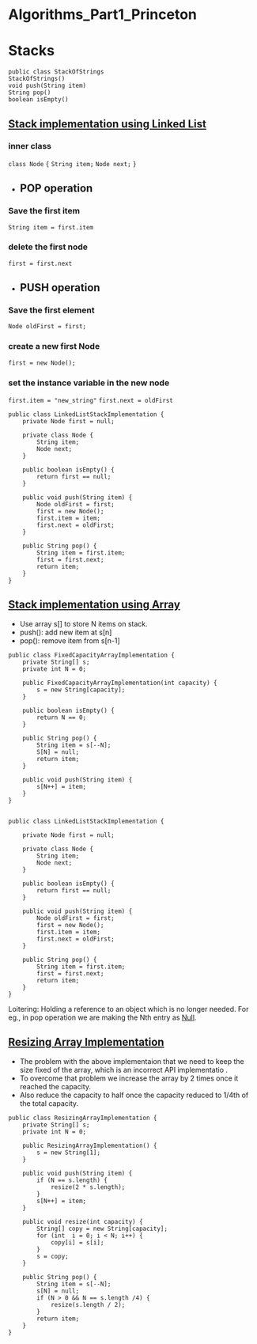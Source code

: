 # Algorithms_Part1_Princeton

# Stacks
```
public class StackOfStrings
StackOfStrings()
void push(String item)
String pop()
boolean isEmpty()
```

## <u>Stack implementation using Linked List</u>

### inner class
`class Node`
`{`
`String item;`
`Node next;`
`}`


-  ## POP operation

### Save the first item
`String item = first.item`
### delete the first node
`first = first.next`

- ## PUSH operation

### Save the first element

`Node oldFirst = first;`

### create a new first Node

`first = new Node();`

### set the instance variable in the new node
`first.item = "new_string"`
`first.next = oldFirst`

```
public class LinkedListStackImplementation {
    private Node first = null;

    private class Node {
        String item;
        Node next;
    }

    public boolean isEmpty() {
        return first == null;
    }

    public void push(String item) {
        Node oldFirst = first;
        first = new Node();
        first.item = item;
        first.next = oldFirst;
    }

    public String pop() {
        String item = first.item;
        first = first.next;
        return item;
    }
}

```

## <u> Stack implementation using Array</u>

- Use array s[] to store N items on stack.
- push(): add new item at s[n]
- pop(): remove item from s[n-1]

```
public class FixedCapacityArrayImplementation {
    private String[] s;
    private int N = 0;

    public FixedCapacityArrayImplementation(int capacity) {
        s = new String[capacity];
    }

    public boolean isEmpty() {
        return N == 0;
    }

    public String pop() {
        String item = s[--N];
        S[N] = null;
        return item;
    }

    public void push(String item) {
        s[N++] = item;
    }
}


public class LinkedListStackImplementation {

    private Node first = null;

    private class Node {
        String item;
        Node next;
    }

    public boolean isEmpty() {
        return first == null;
    }

    public void push(String item) {
        Node oldFirst = first;
        first = new Node();
        first.item = item;
        first.next = oldFirst;
    }

    public String pop() {
        String item = first.item;
        first = first.next;
        return item;
    }
}

```


Loitering: Holding a reference to an object which is no longer needed.
For eg., in pop operation we are making the Nth entry as <u>Null</u>.


## <u> Resizing Array Implementation</u>

- The problem with the above implementaion that we need to keep the size fixed of the array, which is an incorrect API implementatio .
- To overcome that problem we increase the array by 2 times once it reached the capacity.
- Also reduce the capacity to half once the capacity reduced to 1/4th of the total capacity.



```
public class ResizingArrayImplementation {
    private String[] s;
    private int N = 0;

    public ResizingArrayImplementation() {
        s = new String[1];
    }

    public void push(String item) {
        if (N == s.length) {
            resize(2 * s.length);
        }
        s[N++] = item;
    }

    public void resize(int capacity) {
        String[] copy = new String[capacity];
        for (int  i = 0; i < N; i++) {
            copy[i] = s[i];
        }
        s = copy;
    }

    public String pop() {
        String item = s[--N];
        s[N] = null;
        if (N > 0 && N == s.length /4) {
            resize(s.length / 2);
        }
        return item;
    }
}

```
